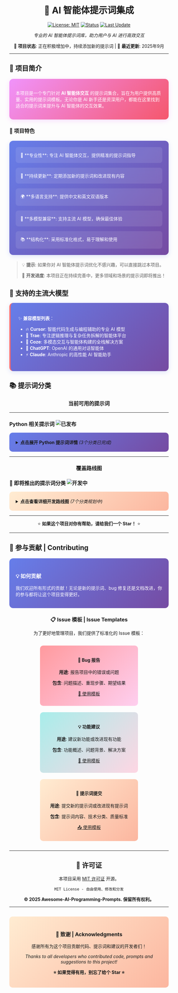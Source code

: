 <div align="center">

# 🚀 AI 智能体提示词集成

[![License: MIT](https://img.shields.io/badge/License-MIT-yellow.svg)](https://opensource.org/licenses/MIT)
[![Status](https://img.shields.io/badge/Status-Active%20Development-brightgreen.svg)](#)
[![Last Update](https://img.shields.io/badge/Last%20Update-2025--09-blue.svg)](#)

*专业的 AI 智能体提示词库，助力用户与 AI 进行高效交互*

🚧 **项目状态**: 正在积极增加中，持续添加新的提示词 | 📅 **最近更新**: 2025年9月

</div>

---

## 📖 项目简介

<div style="background: linear-gradient(135deg, #f093fb 0%, #f5576c 100%); padding: 20px; border-radius: 12px; color: #fff; margin: 20px 0; box-shadow: 0 4px 15px rgba(240, 147, 251, 0.3);">

本项目是一个专门针对 **AI 智能体交互** 的提示词集合，旨在为用户提供高质量、实用的提示词模板。无论你是 AI 新手还是资深用户，都能在这里找到适合的提示词来提升与 AI 智能体的交互效果。

</div>

### 🌟 项目特色

<div style="background: linear-gradient(135deg, #667eea 0%, #764ba2 100%); padding: 20px; border-radius: 12px; margin: 20px 0; box-shadow: 0 4px 15px rgba(102, 126, 234, 0.2);">

<div style="display: grid; grid-template-columns: repeat(auto-fit, minmax(250px, 1fr)); gap: 15px; color: #fff;">

<div style="background: rgba(255, 255, 255, 0.1); padding: 15px; border-radius: 8px; backdrop-filter: blur(10px);">
🎯 **专业性**: 专注 AI 智能体交互，提供精准的提示词指导
</div>

<div style="background: rgba(255, 255, 255, 0.1); padding: 15px; border-radius: 8px; backdrop-filter: blur(10px);">
🔄 **持续更新**: 定期添加新的提示词和改进现有内容
</div>

<div style="background: rgba(255, 255, 255, 0.1); padding: 15px; border-radius: 8px; backdrop-filter: blur(10px);">
🌍 **多语言支持**: 提供中文和英文双语版本
</div>

<div style="background: rgba(255, 255, 255, 0.1); padding: 15px; border-radius: 8px; backdrop-filter: blur(10px);">
🤖 **多模型兼容**: 支持主流 AI 模型，确保最佳体验
</div>

<div style="background: rgba(255, 255, 255, 0.1); padding: 15px; border-radius: 8px; backdrop-filter: blur(10px);">
📚 **结构化**: 采用标准化格式，易于理解和使用
</div>

</div>

</div>

> 💡 **提示**: 如果你对 AI 智能体提示词优化不感兴趣，可以直接跳过本项目。
> 
> 🚧 **开发进度**: 本项目正在持续完善中，更多领域和场景的提示词即将推出！

## 🎯 支持的主流大模型

<div style="
    background: linear-gradient(135deg, #667eea 0%, #764ba2 100%);
    padding: 1.5rem;
    border-radius: 12px;
    color: #fff;
    box-shadow: 0 4px 15px rgba(102, 126, 234, 0.2);
    border-left: 4px solid #ff6b6b;
    margin: 1rem 0;
">

✨ **兼容模型列表**：

- 🔥 **Cursor**: 智能代码生成与编程辅助的专业 AI 模型
- 🧠 **Trae**: 专注逻辑推理与复杂任务拆解的智能体平台  
- 🌟 **Coze**: 多模态交互与智能体构建的全栈解决方案
- 🤖 **ChatGPT**: OpenAI 的通用对话智能体
- ⚡ **Claude**: Anthropic 的高性能 AI 智能助手

</div>

## 📚 提示词分类

<div align="center">

### 当前可用的提示词

</div>

---

### Python 相关提示词 <img src="https://img.shields.io/badge/Status-✅%20已发布-success?style=flat-square" alt="已发布">

<div style="background: linear-gradient(135deg, #667eea 0%, #764ba2 100%); padding: 20px; border-radius: 10px; margin: 15px 0;">

<details>
<summary><strong>点击展开 Python 提示词详情</strong> <em>(3个分类已完成)</em></summary>

<br>

<div align="center">

| 🎯 **分类** | 📊 **状态** | 📝 **描述** | 🔗 **文件链接** |
|:----------:|:----------:|:----------:|:----------:|
| <br>**🎯 核心语言**<br><sub>*Python Fundamentals*</sub><br> | <br>![完成](https://img.shields.io/badge/✅-已完成-success)<br> | <br>Python 基础语法、最佳实践<br>智能体提示词模板<br> | <br>[🇨🇳 中文版](./Python/Python-core-language/Python%20core%20language-ch.txt)<br>[🇺🇸 English](./Python/Python-core-language/Python%20core%20language.txt)<br> |
| <br>**🌐 Web 后端**<br><sub>*Backend Development*</sub><br> | <br>![完成](https://img.shields.io/badge/✅-已完成-success)<br> | <br>Flask、Django、FastAPI<br>等后端开发提示词<br> | <br>[🇨🇳 中文版](./Python/Web%20backend/Web%20backend-zh.txt)<br>[🇺🇸 English](./Python/Web%20backend/Web%20backend.txt)<br> |
| <br>**🖥️ GUI 开发**<br><sub>*Desktop Applications*</sub><br> | <br>![完成](https://img.shields.io/badge/✅-已完成-success)<br> | <br>Tkinter、PyQt、Kivy<br>等图形界面开发提示词<br> | <br>[🇨🇳 中文版](./Python/gui-development/GUI-ch.txt)<br>[🇺🇸 English](./Python/gui-development/GUI.txt)<br> |

</div>

<div align="center">

---

💡 **使用提示**: 这些提示词都是使用的第三方专业提示词优化工具生成的，并非本人进行编写

</div>

</details>

</div>

---

<div align="center">

### 覆盖路线图

</div>

### 🚧 即将推出的提示词分类 <img src="https://img.shields.io/badge/Status-🔄%20已上新-orange?style=flat-square" alt="开发中">

<div style="background: linear-gradient(135deg, #ffecd2 0%, #fcb69f 100%); padding: 20px; border-radius: 10px; margin: 15px 0;">

<details>
<summary><strong>点击查看详细开发路线图</strong> <em>(7个分类规划中)</em></summary>

<br>

<div align="center">

| 🎯 **技术分类** | 📊 **开发状态** | 📝 **包含内容** | 🔥 **优先级** |
|:---:|:---:|:---:|:---:|
| **🐍 Python 进阶**<br>*Advanced Python Prompts* | ![开发中](https://img.shields.io/badge/🔄-编写中-orange) | 异步编程、性能优化<br>数据科学、机器学习提示词 | ![高](https://img.shields.io/badge/🔥-高优先级-red) |
| **☕ Java 相关**<br>*Java Development Prompts* | ![计划中](https://img.shields.io/badge/📋-计划中-blue) | Spring Boot、Maven<br>Gradle、微服务架构提示词 | ![高](https://img.shields.io/badge/🔥-高优先级-red) |
| **🐘 PHP 相关**<br>*PHP Development Prompts* | ![计划中](https://img.shields.io/badge/📋-计划中-blue) | Laravel、Symfony、CodeIgniter<br>Composer、API开发提示词 | ![高](https://img.shields.io/badge/🔥-高优先级-red) |
| **🌐 JavaScript/TS**<br>*Frontend Development Prompts* | ![计划中](https://img.shields.io/badge/📋-计划中-blue) | React、Vue、Node.js<br>TypeScript、前后端提示词 | ![高](https://img.shields.io/badge/🔥-高优先级-red) |
| **🗄️ 数据库相关**<br>*Database Prompts* | ![计划中](https://img.shields.io/badge/📋-计划中-blue) | MySQL、PostgreSQL<br>MongoDB、Redis 提示词 | ![中](https://img.shields.io/badge/⚡-中优先级-yellow) |
| **🐳 DevOps 相关**<br>*Infrastructure Prompts* | ![计划中](https://img.shields.io/badge/📋-计划中-blue) | Docker、Kubernetes<br>CI/CD、云原生提示词 | ![中](https://img.shields.io/badge/⚡-中优先级-yellow) |
| **📱 移动开发**<br>*Mobile Development Prompts* | ![计划中](https://img.shields.io/badge/📋-计划中-blue) | Flutter、React Native<br>iOS、Android 提示词 | ![中](https://img.shields.io/badge/⚡-中优先级-yellow) |
| **🤖 AI/ML 相关**<br>*AI/ML Prompts* | ![计划中](https://img.shields.io/badge/📋-计划中-blue) | TensorFlow、PyTorch<br>数据科学、深度学习提示词 | ![低](https://img.shields.io/badge/📝-低优先级-lightgrey) |

</div>

<div align="center">

---

📈 **更新说明**: 项目更新时间不固定，作者有空时会持续完善和添加新内容

</div>

</details>

</div>

---

<div align="center">

⭐ **如果这个项目对你有帮助，请给我们一个 Star！** ⭐

</div>

---

## 🤝 参与贡献 | Contributing

<div style="background: linear-gradient(135deg, #667eea 0%, #764ba2 100%); padding: 20px; border-radius: 12px; color: #fff; margin: 20px 0;">

### 💡 如何贡献

我们欢迎所有形式的贡献！无论是新的提示词、bug 修复还是文档改进，你的参与都将让这个项目变得更好。

</div>

<div align="center">

### 📋 Issue 模板 | Issue Templates

为了更好地管理项目，我们提供了标准化的 Issue 模板：

</div>

<div style="display: flex; justify-content: space-around; flex-wrap: wrap; margin: 20px 0;">

<div style="background: linear-gradient(135deg, #ff9a9e 0%, #fecfef 100%); padding: 15px; border-radius: 10px; margin: 10px; min-width: 280px; text-align: center;">

#### 🐛 Bug 报告

**用途**: 报告项目中的错误或问题

**包含**: 问题描述、重现步骤、期望结果

[📝 使用模板](./.github/ISSUE_TEMPLATE/bug_report.md)

</div>

<div style="background: linear-gradient(135deg, #a8edea 0%, #fed6e3 100%); padding: 15px; border-radius: 10px; margin: 10px; min-width: 280px; text-align: center;">

#### 💡 功能建议

**用途**: 建议新功能或改进现有功能

**包含**: 功能概述、问题背景、解决方案

[🚀 使用模板](./.github/ISSUE_TEMPLATE/feature_request.md)

</div>

<div style="background: linear-gradient(135deg, #ffecd2 0%, #fcb69f 100%); padding: 15px; border-radius: 10px; margin: 10px; min-width: 280px; text-align: center;">

#### 🚀 提示词提交

**用途**: 提交新的提示词或改进现有提示词

**包含**: 提示词内容、技术分类、质量标准

[📤 使用模板](./.github/ISSUE_TEMPLATE/prompt_submission.md)

</div>

</div>

<div align="center">

---



## 📄 许可证

<div align="center">

本项目采用 [MIT 许可证](LICENSE) 开源。

```
MIT License - 自由使用、修改和分发
```

**© 2025 Awesome-AI-Programming-Prompts. 保留所有权利。**

</div>

---

<div align="center" style="margin-top: 30px; padding: 20px; background: linear-gradient(135deg, #ffecd2 0%, #fcb69f 100%); border-radius: 10px;">

### 🙏 致谢 | Acknowledgments

感谢所有为这个项目贡献代码、提示词和建议的开发者们！

*Thanks to all developers who contributed code, prompts and suggestions to this project!*

**⭐ 如果觉得有用，别忘了给个 Star ⭐**

</div>




